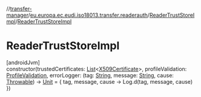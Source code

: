 //[transfer-manager](../../../index.md)/[eu.europa.ec.eudi.iso18013.transfer.readerauth](../index.md)/[ReaderTrustStoreImpl](index.md)/[ReaderTrustStoreImpl](-reader-trust-store-impl.md)

# ReaderTrustStoreImpl

[androidJvm]\
constructor(trustedCertificates: [List](https://kotlinlang.org/api/latest/jvm/stdlib/kotlin-stdlib/kotlin.collections/-list/index.html)&lt;[X509Certificate](https://developer.android.com/reference/kotlin/java/security/cert/X509Certificate.html)&gt;, profileValidation: [ProfileValidation](../../eu.europa.ec.eudi.iso18013.transfer.readerauth.profile/-profile-validation/index.md), errorLogger: (tag: [String](https://kotlinlang.org/api/latest/jvm/stdlib/kotlin-stdlib/kotlin/-string/index.html), message: [String](https://kotlinlang.org/api/latest/jvm/stdlib/kotlin-stdlib/kotlin/-string/index.html), cause: [Throwable](https://kotlinlang.org/api/latest/jvm/stdlib/kotlin-stdlib/kotlin/-throwable/index.html)) -&gt; [Unit](https://kotlinlang.org/api/latest/jvm/stdlib/kotlin-stdlib/kotlin/-unit/index.html) = { tag, message, cause -&gt;
        Log.d(tag, message, cause)
    })
